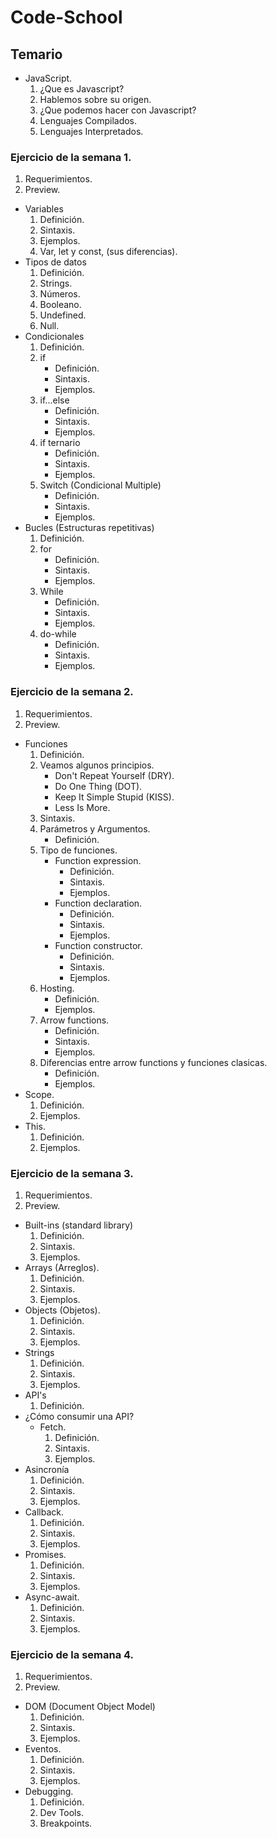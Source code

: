 # Code-School

## Temario
* JavaScript.
  1. ¿Que es Javascript?
  2. Hablemos sobre su origen.
  2. ¿Que podemos hacer con Javascript?
  3. Lenguajes Compilados.
  4. Lenguajes Interpretados.

### Ejercicio de la semana 1.
  1. Requerimientos.
  2. Preview.
* Variables
    1. Definición.
    2. Sintaxis.
    3. Ejemplos.
    4. Var, let y const, (sus diferencias).
* Tipos de datos
    1. Definición.
    3. Strings.
    4. Números.
    5. Booleano.
    6. Undefined.
    7. Null.
* Condicionales 
    1. Definición.
    2. if
        + Definición.
        + Sintaxis.
        + Ejemplos.
    3. if...else
        + Definición.
        + Sintaxis.
        + Ejemplos.
    4. if ternario
        + Definición.
        + Sintaxis.
        + Ejemplos.
    5. Switch (Condicional Multiple)
        + Definición.
        + Sintaxis.
        + Ejemplos.
* Bucles (Estructuras repetitivas)
    1. Definición.
    2. for
         + Definición.
        + Sintaxis.
        + Ejemplos.
    3. While
        + Definición.
        + Sintaxis.
        + Ejemplos.
    4. do-while
        + Definición.
        + Sintaxis.
        + Ejemplos.
### Ejercicio de la semana 2.
  1. Requerimientos.
  2. Preview.
* Funciones
  1. Definición.
  2. Veamos algunos principios.
        * Don't Repeat Yourself (DRY).
        * Do One Thing (DOT).
        * Keep It Simple Stupid (KISS).
        * Less Is More.
  3. Sintaxis.
  4. Parámetros y Argumentos.
        * Definición.
  5. Tipo de funciones.
        * Function expression.
            * Definición.
            * Sintaxis.
            * Ejemplos.
        * Function declaration.
            * Definición.
            * Sintaxis.
            * Ejemplos.
        * Function constructor.
            * Definición.
            * Sintaxis.
            * Ejemplos.
  6. Hosting.
        * Definición.
        * Ejemplos.
  7. Arrow functions.
        * Definición.
        * Sintaxis.
        * Ejemplos.
  8. Diferencias entre arrow functions y funciones clasicas.
        * Definición.
        * Ejemplos.
* Scope.
  1. Definición.
  2. Ejemplos.
* This.
  1. Definición.
  2. Ejemplos.

### Ejercicio de la semana 3.
  1. Requerimientos.
  2. Preview.
* Built-ins (standard library)
  1. Definición.
  2. Sintaxis.
  3. Ejemplos.
* Arrays (Arreglos).
  1. Definición.
  2. Sintaxis.
  3. Ejemplos.
* Objects (Objetos).
  1. Definición.
  2. Sintaxis.
  3. Ejemplos.
* Strings 
  1. Definición.
  2. Sintaxis.
  3. Ejemplos.
* API's
  1. Definición.
* ¿Cómo consumir una API?
    * Fetch.
        1. Definición.
        2. Sintaxis.
        3. Ejemplos.
* Asincronía
  1. Definición.
  2. Sintaxis.
  3. Ejemplos.
* Callback.
  1. Definición.
  2. Sintaxis.
  3. Ejemplos.
* Promises.
  1. Definición.
  2. Sintaxis.
  3. Ejemplos.
* Async-await.
  1. Definición.
  2. Sintaxis.
  3. Ejemplos.

### Ejercicio de la semana 4.
  1. Requerimientos.
  2. Preview.
* DOM (Document Object Model)
  1. Definición.
  2. Sintaxis.
  3. Ejemplos.
* Eventos.
  1. Definición.
  2. Sintaxis.
  3. Ejemplos.
* Debugging.
  1. Definición.
  2. Dev Tools.
  3. Breakpoints.
